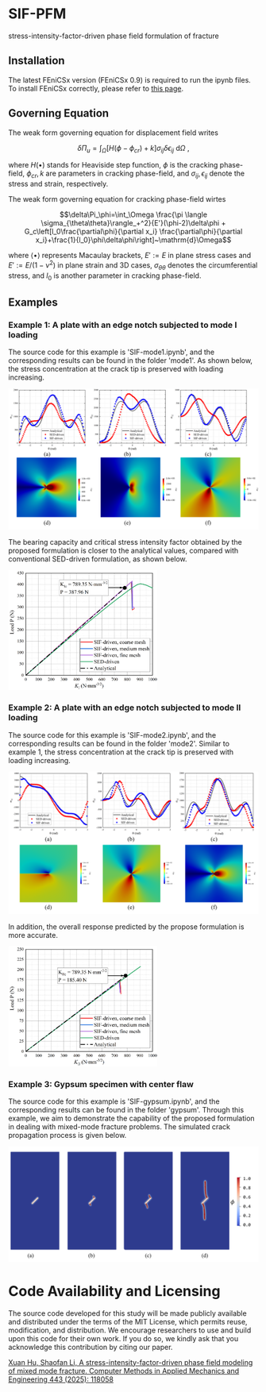 
# SIF-PFM

 stress-intensity-factor-driven phase field formulation of fracture

## Installation

The latest FEniCSx version (FEniCSx 0.9) is required to run the ipynb files. To install FEniCSx correctly, please refer to <a href="https://fenicsproject.org/download/" target="_blank">this page</a>.
<!-- [this page](https://fenicsproject.org/download/). -->

## Governing Equation

The weak form governing equation for displacement field writes

$$\delta\Pi_u=\int_\Omega\left[H(\phi-\phi_{cr})+k\right]\sigma_{ij}\delta\epsilon_{ij}~\mathrm{d}\Omega~,$$

where $H(\bullet)$ stands for Heaviside step function, $\phi$ is the cracking phase-field, $\phi_{cr}, k$ are parameters in cracking phase-field, and $\sigma_{ij}, \epsilon_{ij}$ denote the stress and strain, respectively.

The weak form governing equation for cracking phase-field wirtes

$$\delta\Pi_\phi=\int_\Omega \frac{\pi \langle \sigma_{\theta\theta}\rangle_+^2}{E'}(\phi-2)\delta\phi +  
G_c\left[l_0\frac{\partial\phi}{\partial x_i} \frac{\partial\phi}{\partial x_i}+\frac{1}{l_0}\phi\delta\phi\right]~\mathrm{d}\Omega$$


where ${\langle\bullet\rangle}$ represents Macaulay brackets, $E':=E$ in plane stress cases and $E':=E/(1-\nu^2)$ in plane strain and 3D cases, $\sigma_{\theta\theta}$ denotes the circumferential stress, and $l_0$ is another parameter in cracking phase-field.

## Examples

### Example 1: A plate with an edge notch subjected to mode I loading

The source code for this example is 'SIF-mode1.ipynb', and the corresponding results can be found in the folder 'mode1'. As shown below, the stress concentration at the crack tip is preserved with loading increasing.

![mode1_stress](./pics/mode1_stress.png)

The bearing capacity and critical stress intensity factor obtained by the proposed formulation is closer to the analytical values, compared with conventional SED-driven formulation, as shown below.

<!-- ![mode1_curve](./pics/mode1_curve.png) -->
<img src="./pics/mode1_curve.png" alt="mode1_curve" width="300" />

### Example 2: A plate with an edge notch subjected to mode II loading

The source code for this example is 'SIF-mode2.ipynb', and the corresponding results can be found in the folder 'mode2'. Similar to example 1, the stress concentration at the crack tip is preserved with loading increasing.

![mode1_stress](./pics/mode2_stress.png)

In addition, the overall response predicted by the propose formulation is more accurate.

<!-- ![mode2_curve](./pics/mode2_curve.png) -->
<img src="./pics/mode2_curve.png" alt="mode2_curve" width="300" />

### Example 3: Gypsum specimen with center flaw

The source code for this example is 'SIF-gypsum.ipynb', and the corresponding results can be found in the folder 'gypsum'. Through this example, we aim to demonstrate the capability of the proposed formulation in dealing with mixed-mode fracture problems. The simulated crack propagation process is given below.

![gypsum](./pics/gypsum_crack.png)


# Code Availability and Licensing
The source code developed for this study will be made publicly available and distributed under the terms of the MIT License, which permits reuse, modification, and distribution. We encourage researchers to use and build upon this code for their own work. If you do so, we kindly ask that you acknowledge this contribution by citing our paper.

<a href="https://doi.org/10.1016/j.cma.2025.118058" target="_blank">Xuan Hu, Shaofan Li, A stress-intensity-factor-driven phase field modeling of mixed mode fracture. Computer Methods in Applied Mechanics and Engineering 443 (2025): 118058</a>
<!-- [Xuan Hu, Shaofan Li, A stress-intensity-factor-driven phase field modeling of mixed mode fracture. Computer Methods in Applied Mechanics and Engineering 443 (2025): 118058](https://doi.org/10.1016/j.cma.2025.118058) -->